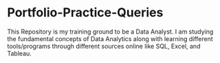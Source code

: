 # Portfolio-Practice-Queries

This Repository is my training ground to be a Data Analyst.
I am studying the fundamental concepts of Data Analytics along with learning different tools/programs through different sources online like SQL, Excel, and Tableau.
